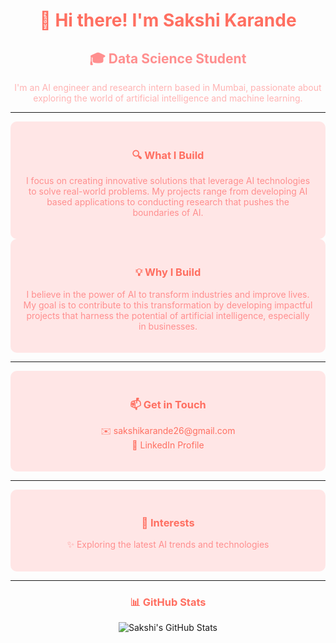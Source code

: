 <div align="center">
  <h1 style="color: #ff6f61;">👋 Hi there! I'm Sakshi Karande</h1>
  <h2 style="color: #ff8f8f;">🎓 Data Science Student</h2>
  <p style="color: #ffb3b3;">I'm an AI engineer and research intern based in Mumbai, passionate about exploring the world of artificial intelligence and machine learning.</p>
</div>

---

<div align="center" style="background-color: #ffe6e6; padding: 20px; border-radius: 10px;">
  <h3 style="color: #ff6f61;">🔍 What I Build</h3>
  <p style="color: #ff8f8f;">I focus on creating innovative solutions that leverage AI technologies to solve real-world problems. My projects range from developing AI based applications to conducting research that pushes the boundaries of AI.</p>
</div>

<div align="center" style="background-color: #ffe6e6; padding: 20px; border-radius: 10px;">
  <h3 style="color: #ff6f61;">💡 Why I Build</h3>
  <p style="color: #ff8f8f;">I believe in the power of AI to transform industries and improve lives. My goal is to contribute to this transformation by developing impactful projects that harness the potential of artificial intelligence, especially in businesses.</p>
</div>

---

<div align="center" style="background-color: #ffe6e6; padding: 20px; border-radius: 10px;">
  <h3 style="color: #ff6f61;">📫 Get in Touch</h3>
  <p>
    <a href="mailto:sakshikarande26@gmail.com" style="color: #ff6f61; text-decoration: none;">✉️ sakshikarande26@gmail.com</a><br>
    <a href="https://www.linkedin.com/in/sakshi-karande/" style="color: #ff6f61; text-decoration: none;">🔗 LinkedIn Profile</a>
  </p>
</div>

---

<div align="center" style="background-color: #ffe6e6; padding: 20px; border-radius: 10px;">
  <h3 style="color: #ff6f61;">🎯 Interests</h3>
  <ul style="list-style-type: none; padding: 0; color: #ff8f8f;">
    <li>✨ Exploring the latest AI trends and technologies</li>
  </ul>
</div>

---

<div align="center">
  <h3 style="color: #ff6f61;">📊 GitHub Stats</h3>
  <img src="https://github-readme-stats.vercel.app/api?username=yourusername&show_icons=true&theme=material-palenight&bg_color=0,0,0,0" alt="Sakshi's GitHub Stats" style="border: none;"/>
</div>
